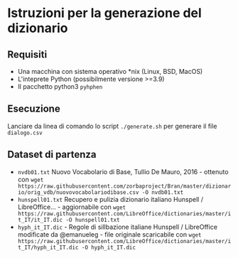 # Istruzioni per la generazione del dizionario

## Requisiti

* Una macchina con sistema operativo *nix (Linux, BSD, MacOS)
* L'inteprete Python (possibilmente versione >=3.9)
* Il pacchetto python3 ``pyhphen``

## Esecuzione

Lanciare da linea di comando lo script ``./generate.sh`` per generare il file ``dialogo.csv``

## Dataset di partenza

* `nvdb01.txt` Nuovo Vocabolario di Base, Tullio De Mauro, 2016 - ottenuto con `wget https://raw.githubusercontent.com/zorbaproject/Bran/master/dizionario/orig_vdb/nuovovocabolariodibase.csv -O nvdb01.txt`
* `hunspell01.txt` Recupero e pulizia dizionario italiano Hunspell / LibreOffice... - aggiornabile con ``wget https://raw.githubusercontent.com/LibreOffice/dictionaries/master/it_IT/it_IT.dic -O hunspell01.txt``
* `hyph_it_IT.dic` - Regole di sillbazione italiane Hunspell / LibreOffice modificate da @emanueleg - file originale scaricabile con ``wget https://raw.githubusercontent.com/LibreOffice/dictionaries/master/it_IT/hyph_it_IT.dic -O hyph_it_IT.dic``
